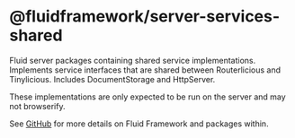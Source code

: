 # @fluidframework/server-services-shared

Fluid server packages containing shared service implementations.  Implements service interfaces that are shared between 
Routerlicious and Tinylicious. Includes DocumentStorage and HttpServer.

These implementations are only expected to be run on the server and may not browserify.

See [GitHub](https://github.com/microsoft/FluidFramework) for more details on Fluid Framework and packages within.
